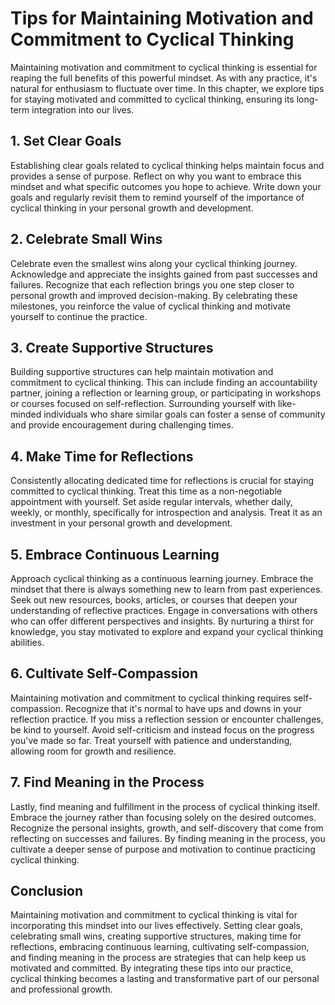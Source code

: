 Tips for Maintaining Motivation and Commitment to Cyclical Thinking
===============================================================================

Maintaining motivation and commitment to cyclical thinking is essential for reaping the full benefits of this powerful mindset. As with any practice, it's natural for enthusiasm to fluctuate over time. In this chapter, we explore tips for staying motivated and committed to cyclical thinking, ensuring its long-term integration into our lives.

1\. Set Clear Goals
------------------

Establishing clear goals related to cyclical thinking helps maintain focus and provides a sense of purpose. Reflect on why you want to embrace this mindset and what specific outcomes you hope to achieve. Write down your goals and regularly revisit them to remind yourself of the importance of cyclical thinking in your personal growth and development.

2\. Celebrate Small Wins
-----------------------

Celebrate even the smallest wins along your cyclical thinking journey. Acknowledge and appreciate the insights gained from past successes and failures. Recognize that each reflection brings you one step closer to personal growth and improved decision-making. By celebrating these milestones, you reinforce the value of cyclical thinking and motivate yourself to continue the practice.

3\. Create Supportive Structures
-------------------------------

Building supportive structures can help maintain motivation and commitment to cyclical thinking. This can include finding an accountability partner, joining a reflection or learning group, or participating in workshops or courses focused on self-reflection. Surrounding yourself with like-minded individuals who share similar goals can foster a sense of community and provide encouragement during challenging times.

4\. Make Time for Reflections
----------------------------

Consistently allocating dedicated time for reflections is crucial for staying committed to cyclical thinking. Treat this time as a non-negotiable appointment with yourself. Set aside regular intervals, whether daily, weekly, or monthly, specifically for introspection and analysis. Treat it as an investment in your personal growth and development.

5\. Embrace Continuous Learning
------------------------------

Approach cyclical thinking as a continuous learning journey. Embrace the mindset that there is always something new to learn from past experiences. Seek out new resources, books, articles, or courses that deepen your understanding of reflective practices. Engage in conversations with others who can offer different perspectives and insights. By nurturing a thirst for knowledge, you stay motivated to explore and expand your cyclical thinking abilities.

6\. Cultivate Self-Compassion
----------------------------

Maintaining motivation and commitment to cyclical thinking requires self-compassion. Recognize that it's normal to have ups and downs in your reflection practice. If you miss a reflection session or encounter challenges, be kind to yourself. Avoid self-criticism and instead focus on the progress you've made so far. Treat yourself with patience and understanding, allowing room for growth and resilience.

7\. Find Meaning in the Process
------------------------------

Lastly, find meaning and fulfillment in the process of cyclical thinking itself. Embrace the journey rather than focusing solely on the desired outcomes. Recognize the personal insights, growth, and self-discovery that come from reflecting on successes and failures. By finding meaning in the process, you cultivate a deeper sense of purpose and motivation to continue practicing cyclical thinking.

Conclusion
----------

Maintaining motivation and commitment to cyclical thinking is vital for incorporating this mindset into our lives effectively. Setting clear goals, celebrating small wins, creating supportive structures, making time for reflections, embracing continuous learning, cultivating self-compassion, and finding meaning in the process are strategies that can help keep us motivated and committed. By integrating these tips into our practice, cyclical thinking becomes a lasting and transformative part of our personal and professional growth.
